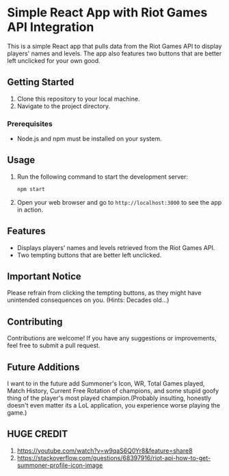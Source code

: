# Simple React App with Riot Games API Integration

This is a simple React app that pulls data from the Riot Games API to display players' names and levels. The app also features two buttons that are better left unclicked for your own good.

## Getting Started

1. Clone this repository to your local machine.
2. Navigate to the project directory.

### Prerequisites

- Node.js and npm must be installed on your system.

## Usage

1. Run the following command to start the development server:

    ```bash
    npm start
    ```

2. Open your web browser and go to `http://localhost:3000` to see the app in action.

## Features

- Displays players' names and levels retrieved from the Riot Games API.
- Two tempting buttons that are better left unclicked.

## Important Notice

Please refrain from clicking the tempting buttons, as they might have unintended consequences on you.
(Hints: Decades old...)

## Contributing

Contributions are welcome! If you have any suggestions or improvements, feel free to submit a pull request.

## Future Additions
I want to in the future add Summoner's Icon, WR, Total Games played, Match History, Current Free Rotation of champions, and some stupid goofy thing of the player's most played champion.(Probably insulting, honestly doesn't even matter its a LoL application, you experience worse playing the game.)

## HUGE CREDIT 
1) https://youtube.com/watch?v=w9qaS6Q0Yr8&feature=share8
2) https://stackoverflow.com/questions/68397916/riot-api-how-to-get-summoner-profile-icon-image
